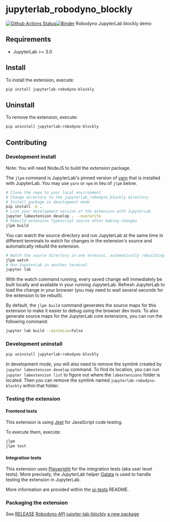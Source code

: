 # jupyterlab_robodyno_blockly

[![Github Actions Status](https://github.com/github_username/jupyterlab-robodyno-blockly/workflows/Build/badge.svg)](https://github.com/github_username/jupyterlab-robodyno-blockly/actions/workflows/build.yml)[![Binder](https://mybinder.org/badge_logo.svg)](https://mybinder.org/v2/gh/github_username/jupyterlab-robodyno-blockly/main?urlpath=lab)
Robodyno JupyterLab blockly demo

## Requirements

- JupyterLab >= 3.0

## Install

To install the extension, execute:

```bash
pip install jupyterlab-robodyno-blockly
```

## Uninstall

To remove the extension, execute:

```bash
pip uninstall jupyterlab-robodyno-blockly
```

## Contributing

### Development install

Note: You will need NodeJS to build the extension package.

The `jlpm` command is JupyterLab's pinned version of
[yarn](https://yarnpkg.com/) that is installed with JupyterLab. You may use
`yarn` or `npm` in lieu of `jlpm` below.

```bash
# Clone the repo to your local environment
# Change directory to the jupyterlab_robodyno_blockly directory
# Install package in development mode
pip install -e .
# Link your development version of the extension with JupyterLab
jupyter labextension develop . --overwrite
# Rebuild extension Typescript source after making changes
jlpm build
```

You can watch the source directory and run JupyterLab at the same time in different terminals to watch for changes in the extension's source and automatically rebuild the extension.

```bash
# Watch the source directory in one terminal, automatically rebuilding when needed
jlpm watch
# Run JupyterLab in another terminal
jupyter lab
```

With the watch command running, every saved change will immediately be built locally and available in your running JupyterLab. Refresh JupyterLab to load the change in your browser (you may need to wait several seconds for the extension to be rebuilt).

By default, the `jlpm build` command generates the source maps for this extension to make it easier to debug using the browser dev tools. To also generate source maps for the JupyterLab core extensions, you can run the following command:

```bash
jupyter lab build --minimize=False
```

### Development uninstall

```bash
pip uninstall jupyterlab-robodyno-blockly
```

In development mode, you will also need to remove the symlink created by `jupyter labextension develop`
command. To find its location, you can run `jupyter labextension list` to figure out where the `labextensions`
folder is located. Then you can remove the symlink named `jupyterlab-robodyno-blockly` within that folder.

### Testing the extension

#### Frontend tests

This extension is using [Jest](https://jestjs.io/) for JavaScript code testing.

To execute them, execute:

```sh
jlpm
jlpm test
```

#### Integration tests

This extension uses [Playwright](https://playwright.dev/docs/intro/) for the integration tests (aka user level tests).
More precisely, the JupyterLab helper [Galata](https://github.com/jupyterlab/jupyterlab/tree/master/galata) is used to handle testing the extension in JupyterLab.

More information are provided within the [ui-tests](./ui-tests/README.md) README.

### Packaging the extension

See [RELEASE](RELEASE.md)
[Robodyno API](https://pypi.org/project/robodyno/)
[jupyter-lab-blockly](https://github.com/QuantStack/jupyterlab-blockly)
[a new package](https://cookiecutter.readthedocs.io/en/latest/)
